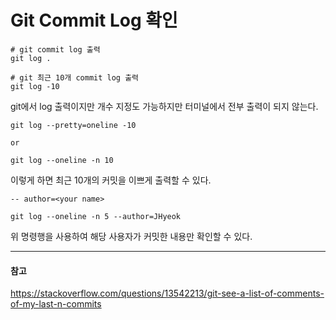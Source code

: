 # Git Commit Log 확인

```
# git commit log 출력
git log .

# git 최근 10개 commit log 출력
git log -10
```

git에서 log 출력이지만 개수 지정도 가능하지만 터미널에서 전부 출력이 되지 않는다.


```
git log --pretty=oneline -10

or 

git log --oneline -n 10
```

이렇게 하면 최근 10개의 커밋을 이쁘게 출력할 수 있다.

```
-- author=<your name>

git log --oneline -n 5 --author=JHyeok
```

위 명령행을 사용하여 해당 사용자가 커밋한 내용만 확인할 수 있다.

---
#### 참고

https://stackoverflow.com/questions/13542213/git-see-a-list-of-comments-of-my-last-n-commits
